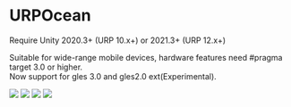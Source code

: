 # URPOcean

Require Unity 2020.3+ (URP 10.x+) or 2021.3+ (URP 12.x+) 

Suitable for wide-range mobile devices, hardware features need #pragma target 3.0 or higher.  
Now support for gles 3.0 and gles2.0 ext(Experimental).

![](./Image/URPOcean.png)
![](./Image/URPOcean1.png)
![](./Image/URPOcean2.png)
![](./Image/URPOcean3.png)
